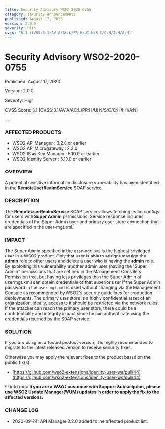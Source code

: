 ```yaml
---
title: Security Advisory WSO2-2020-0755
category: security-announcements
published: August 17, 2020
version: 2.0.0
severity: High
cvss: "8.1 (CVSS:3.1/AV:A/AC:L/PR:H/UI:N/S:C/C:H/I:H/A:N)"
---
```


# Security Advisory WSO2-2020-0755

<p class="doc-info">Published: August 17, 2020</p>
<p class="doc-info">Version: 2.0.0</p>
<p class="doc-info">Severity: High</p>
<p class="doc-info">CVSS Score: 8.1 (CVSS:3.1/AV:A/AC:L/PR:H/UI:N/S:C/C:H/I:H/A:N)</p>
---

### AFFECTED PRODUCTS
* WSO2 API Manager : 3.2.0 or earlier
* WSO2 API Microgateway : 2.2.0
* WSO2 IS as Key Manager : 5.10.0 or earlier
* WSO2 Identity Server : 5.10.0 or earlier


### OVERVIEW
A potential sensitive information disclosure vulnerability has been identified in the **RemoteUserRealmService** SOAP service.


### DESCRIPTION
The **RemoteUserRealmService** SOAP service allows fetching realm configs for users with **Super Admin** permissions. Service response includes credentials of the Super Admin user and primary user store connection that are specified in the user-mgt.xml.


### IMPACT
The Super Admin specified in the `user-mgt.xml` is the highest privileged user in a WSO2 product. Only that user is able to assign/unassign the **admin** role to other users and delete a user who is having the **admin** role. By exploiting this vulnerability, another admin user (having the "Super Admin" permissions that are defined in the Management Console's Permission tree, but having less privileges than the Super Admin of usermgt.xml) can obtain credentials of that superior user if the Super Admin password in the `user-mgt.xml` is used without changing via the Management Console as recommended by WSO2's security guidelines for production deployments. The primary user store is a highly confidential asset of an organization. Ideally, access to it should be restricted via the network rules. If the attacker can reach the primary user store, there could be a confidentiality and integrity impact since he can authenticate using the credentials returned by the SOAP service.


### SOLUTION
If you are using an affected product version, it is highly recommended to migrate to the latest released version to receive security fixes.

Otherwise you may apply the relevant fixes to the product based on the public fix(s):

* [https://github.com/wso2-extensions/identity-user-ws/pull/44](https://github.com/wso2-extensions/identity-user-ws/pull/44)


!!! info todo
    **If you are a WSO2 customer with Support Subscription, please use [WSO2 Update Manager](https://wso2.com/updates/wum)(WUM) updates in order to apply the fix to the affected versions.**


### CHANGE LOG
* 2020-09-24: API Manager 3.2.0 added to the affected product list.
